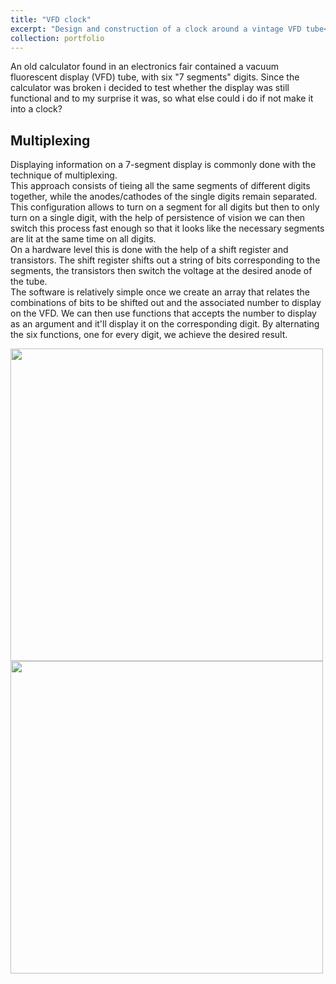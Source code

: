 ```yaml
---
title: "VFD clock"
excerpt: "Design and construction of a clock around a vintage VFD tube<br/><img src='/images/VFD_thumb.jpg' width='500'>"
collection: portfolio
---
```


An old calculator found in an electronics fair contained a vacuum fluorescent display (VFD) tube, with six "7 segments" digits.
Since the calculator was broken i decided to test whether the display was still functional and to my surprise it was, so
what else could i do if not make it into a clock?

## Multiplexing
Displaying information on a 7-segment display is commonly done with the technique of multiplexing. <br/>
This approach consists of tieing all the same segments of different digits together, while the anodes/cathodes of the single digits remain separated. This configuration allows to turn on a segment for all digits but then to only turn on a single digit, with the help of persistence of vision we can then switch this process fast enough so that it looks like the necessary segments are lit at the same time on all digits. <br/>
On a hardware level this is done with the help of a shift register and transistors. 
The shift register shifts out a string of bits corresponding to the segments, the transistors then switch the voltage at the desired anode of the tube. <br/>
The software is relatively simple once we create an array that relates the combinations of bits to be shifted out and the associated number to display on the VFD. We can then use functions that accepts the number to display as an argument and it'll display it on the corresponding digit. By alternating the six functions, one for every digit, we achieve the desired result.

<img src='/images/VFD_clock/full_clock.jpg' width='500'> <img src='/images/VFD_clock/solder_joints.jpg' width='500'> <br/>


